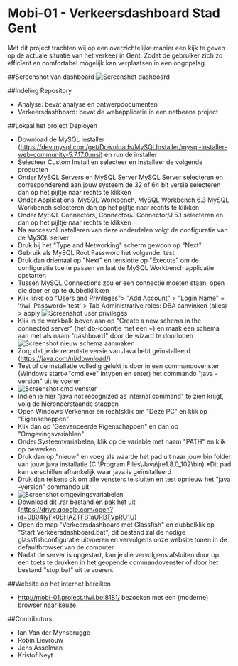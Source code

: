 # Mobi-01 - Verkeersdashboard Stad Gent

Met dit project trachten wij op een overzichtelijke manier een kijk te geven op de actuale situatie van het verkeer in Gent.
Zodat de gebruiker zich zo efficïent en comfortabel mogelijk kan verplaatsen in een oogopslag.

##Screenshot van dashboard
![Screenshot dashboard](https://github.ugent.be/iii-vop2017/mobi-01/blob/master/Analyse/Screenshots/Screenshot%20Dashboard.png?raw=true)


##Indeling Repository
- Analyse: bevat analyse en ontwerpdocumenten
- Verkeersdashboard: bevat de webapplicatie in een netbeans project

##Lokaal het project Deployen
- Download de MySQL installer (https://dev.mysql.com/get/Downloads/MySQLInstaller/mysql-installer-web-community-5.7.17.0.msi) en run de installer
- Selecteer Custom Install en selecteer en installeer de volgende producten
 - Onder MySQL Servers en MySQL Server MySQL Server selecteren en corresponderend aan jouw systeem de 32 of 64 bit versie selecteren dan op het pijltje naar rechts te klikken
 - Onder Applications, MySQL Workbench, MySQL Workbench 6.3 MySQL Workbench selecteren dan op het pijltje naar rechts te klikken
 - Onder MySQL Connectors, Connector/J Connector/J 5.1 selecteren en dan op het pijltje naar rechts te klikken
- Na succesvol installeren van deze onderdelen volgt de configuratie van de MySQL server
 - Druk bij het "Type and Networking" scherm gewoon op "Next"
 - Gebruik als MySQL Root Password het volgende: test
 - Druk dan driemaal op "Next" en tenslotte op "Execute" om de configuratie toe te passen en laat de MySQL Workbench applicatie opstarten
- Tussen MySQL Connections zou er een connectie moeten staan, open die door er op te dubbelklikken
-  Klik links op "Users and Privileges"> "Add Account" > "Login Name" = 'tiwi' Password='test' > Tab Administrative roles: DBA aanvinken (alles) > apply
![Screenshot user privileges](https://github.ugent.be/iii-vop2017/mobi-01/blob/master/Analyse/Installatie/Users%20and%20Privileges.png?raw=true) 
- Klik in de werkbalk boven aan op "Create a new schema in the connected server" (het db-icoontje met een +) en maak een schema aan met als naam "dashboard" door de wizard te doorlopen
![Screenshot nieuw schema aanmaken](https://github.ugent.be/iii-vop2017/mobi-01/blob/master/Analyse/Installatie/New%20Schema.png?raw=true)
- Zorg dat je de recentste versie van Java hebt geïnstalleerd (https://java.com/nl/download/)
- Test of de installatie volledig gelukt is door in een commandovenster (Windows start->"cmd.exe" intypen en enter) het commando  "java -version" uit te voeren
- ![Screenshot cmd venster](https://github.ugent.be/iii-vop2017/mobi-01/blob/master/Analyse/Installatie/Screeshot%20java%20version.png?raw=true)
- Indien je hier "java not recognized as internal command" te zien krijgt, volg de hieronderstaande stappen
 - Open Windows Verkenner en rechtsklik om "Deze PC" en klik op "Eigenschappen"
 - Klik dan op 'Geavanceerde Rigenschappen" en dan op "Omgevingsvariablen"
 - Onder Systeemvariabelen, klik op de variable met naam "PATH" en klik op bewerken
 - Druk dan op "nieuw" en voeg als waarde het pad uit naar jouw bin folder van jouw java installatie (C:\Program Files\Java\jre1.8.0_102\bin) *Dit pad kan verschillen afhankelijk waar java is geïnstalleerd
 - Druk dan telkens ok om alle vensters te sluiten en test opnieuw het "java -version" commando uit
 - ![Screenshot omgevingsvariabelen](https://github.ugent.be/iii-vop2017/mobi-01/blob/master/Analyse/Installatie/Screenshot%20omgevingsvariabelen.png?)
- Download dit .rar bestand en pak het uit (https://drive.google.com/open?id=0B04IyFk0BHAZTFB1aURBTVpRU1U)
- Open de map "Verkeersdashboard met Glassfish" en dubbelklik op "Start Verkeersdashboard.bat", dit bestand zal de nodige glassfishconfiguratie uitvoeren en vervolgens onze website tonen in de defaultbrowser van de computer
- Nadat de server is opgestart, kan je die vervolgens afsluiten door op een toets te drukken in het geopende commandovenster of door het bestand "stop.bat" uit te voeren.


##Website op het internet bereiken
- http://mobi-01.project.tiwi.be:8181/ bezoeken met een (moderne) browser naar keuze.





##Contributors
- Ian Van der Mynsbrugge
- Robin Lievrouw
- Jens Asselman
- Kristof Neyt
